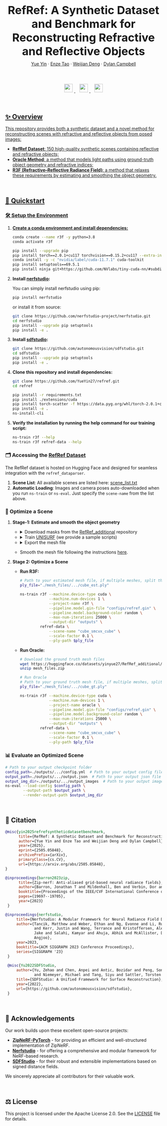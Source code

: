 <h1 align="center" style="font-size: 36px; margin-bottom: 10px;">RefRef: A Synthetic Dataset and Benchmark for Reconstructing Refractive and Reflective Objects</h1>

<div align="center" style="margin-bottom: 20px;">
  <a href="">Yue Yin</a> · 
  <a href="">Enze Tao</a> · 
  <a href="https://weijiandeng.xyz/">Weijian Deng</a> · 
  <a href="https://sites.google.com/view/djcampbell">Dylan Campbell</a>
</div>

<br>

<p align="center">
  <a href="https://arxiv.org/abs/2505.05848">
    <img src="https://img.shields.io/badge/Paper-arXiv-red?logo=arxiv&logoColor=white" style="height: 27px; margin: 5px;">
  </a>&nbsp;
  <a href="https://huggingface.co/datasets/yinyue27/RefRef">
    <img src="https://img.shields.io/badge/Dataset-HuggingFace-yellow?logo=huggingface&logoColor=white" style="height: 27px; margin: 5px;">
  </a>&nbsp;
  <a href="https://yueyin27.github.io/refref-page">
  <img src="https://img.shields.io/badge/Project-Website-blue?logo=google-chrome&logoColor=white" style="height: 27px; margin: 5px;">
</p>

<br>

## ✨ Overview
This repository provides both a synthetic dataset and a novel method for reconstructing scenes with refractive and reflective objects from posed images:

- **RefRef Dataset**: 150 high-quality synthetic scenes containing reflective and refractive objects;  
- **Oracle Method**: a method that models light paths using ground-truth object geometry and refractive indices;
- **R3F (Refractive–Reflective Radiance Field)**: a method that relaxes these requirements by estimating and smoothing the object geometry.  

<br>

## 🚀 Quickstart

### 🛠️ Setup the Environment

1. **Create a conda environment and install dependencies:**
   ```bash
   conda create --name r3f -y python=3.8
   conda activate r3f
   
   pip install --upgrade pip
   pip install torch==2.0.1+cu117 torchvision==0.15.2+cu117 --extra-index-url https://download.pytorch.org/whl/cu117
   conda install -y -c "nvidia/label/cuda-11.7.1" cuda-toolkit
   pip install setuptools==69.5.1
   pip install ninja git+https://github.com/NVlabs/tiny-cuda-nn/#subdirectory=bindings/torch
   ```
2. **Install [nerfstudio](https://github.com/nerfstudio-project/nerfstudio):**

      You can simply install nerfstudio using pip:
      ```bash
      pip install nerfstudio
      ```
      or install it from source:
      ```bash
      git clone https://github.com/nerfstudio-project/nerfstudio.git
      cd nerfstudio
      pip install --upgrade pip setuptools
      pip install -e .
      ```

3. **Install [sdfstudio](https://github.com/autonomousvision/sdfstudio):**
    ```bash
    git clone https://github.com/autonomousvision/sdfstudio.git
    cd sdfstudio
    pip install --upgrade pip setuptools
    pip install -e .
    ```

4. **Clone this repository and install dependencies:**
      ```bash
      git clone https://github.com/YueYin27/refref.git
      cd refref
   
      pip install -r requirements.txt
      pip install ./extensions/cuda
      pip install torch-scatter -f https://data.pyg.org/whl/torch-2.0.1+cu117.html
      pip install -e .
      ns-install-cli
      ```

5. **Verify the installation by running the help command for our training script:**
      ```bash
      ns-train r3f --help
      ns-train r3f refref-data --help
      ```

### 🗂️ Accessing the [RefRef Dataset](https://huggingface.co/datasets/yinyue27/RefRef)
  The RefRef dataset is hosted on Hugging Face and designed for seamless integration with the `refref_dataparser`.
1. **Scene List**: All available scenes are listed here: [scene_list.txt](https://huggingface.co/datasets/yinyue27/RefRef/blob/main/scene_list.txt)
2. **Automatic Loading**: Images and camera poses auto-downloaded when you run `ns-train` or `ns-eval`. Just specify the `scene-name` from the list above.


### 🔄 Optimize a Scene

1. **Stage-1: Estimate and smooth the object geometry**
   - <details>
     <summary>Download masks from the <a href="https://huggingface.co/datasets/yinyue27/RefRef_additional">RefRef_additional</a> repository</summary>
     e.g. download the cube masks:
     
     ```bash
     wget https://huggingface.co/datasets/yinyue27/RefRef_additional/tree/main/masks/single-convex/cube_mask - O ./masks/cube_mask
     ```
     </details>
   - <details>
     <summary>Train <a href="https://github.com/autonomousvision/unisurf">UNISURF</a> (we provide a sample scripts)</summary>

      ```bash
      data_dir=./data/.../cube  # Path to mask images
      ns-train unisurf --trainer.max-num-iterations 20000 \
                       --pipeline.model.sdf-field.inside-outside False \
                       --pipeline.model.near-plane 0.05 \
                       --pipeline.model.far-plane 6 \
                       --pipeline.model.far-plane-bg 20 \
                       --pipeline.model.sdf-field.bias 0.8 \
                       --pipeline.model.sdf-field.beta-init 0.5 \
                       --pipeline.model.sdf-field.use_diffuse_color True \
                       --pipeline.model.sdf-field.use-grid-feature True \
                       --pipeline.model.smooth-loss-multi 0.05 \
                       --pipeline.model.background-model none \
                       --pipeline.model.background-color black \
                       --pipeline.model.overwrite_near_far_plane True \
                       --optimizers.fields.optimizer.lr 0.0001 \
                       --vis wandb \
               blender-data \
                       --scale-factor 0.5 \
                       --data "$data_dir"
      ```
      </details>
   - <details>
     <summary>Export the mesh file</summary>
     
     ```bash
     config_path=./outputs/.../config.yml  # Path to your output config file
     output_path=./outputs/.../cube.ply  # Path to your output mesh
     ns-extract-mesh --load-config $config_path \
                     --output-path $output_path \
                     --bounding_box_min -2.1 -2.1 -2.1 \
                     --bounding_box_max 2.1 2.1 2.1 \
                     --is_occupancy True \
                     --resolution 700 \
                     --simplify_mesh True \
                     --torch_precision highest
      ```
     </details>

   - Smooth the mesh file following the instructions [here](https://arxiv.org/pdf/2505.05848).

2. **Stage 2: Optimize a Scene**
    - **Run R3F:**
      ```bash
      # Path to your estimated mesh file, if multiple meshes, split them with space
      ply_file="./mesh_files/.../cube_est.ply"
      
      ns-train r3f --machine.device-type cuda \
                   --machine.num-devices 1 \
                   --project-name r3f \
                   --pipeline.model.gin-file "configs/refref.gin" \
                   --pipeline.model.background-color random \
                   --max-num-iterations 25000 \
                   --output-dir "outputs" \
               refref-data \
                   --scene-name "cube_smcvx_cube" \
                   --scale-factor 0.1 \
                   --ply-path $ply_file
      ```
    - **Run Oracle:**
      ```bash
      # Download the ground truth mesh files
      wget https://huggingface.co/datasets/yinyue27/RefRef_additional/blob/main/mesh_files.zip -O ./masks.zip
      unzip mesh_files.zip
      
      # Run Oracle
      # Path to your ground truth mesh file, if multiple meshes, split them with space
      ply_file="./mesh_files/.../cube_gt.ply"
      
      ns-train r3f --machine.device-type cuda \
                   --machine.num-devices 1 \
                   --project-name oracle \
                   --pipeline.model.gin-file "configs/refref.gin" \
                   --pipeline.model.background-color random \
                   --max-num-iterations 25000 \
                   --output-dir "outputs" \
               refref-data \
                   --scene-name "cube_smcvx_cube" \
                   --scale-factor 0.1 \
                   --ply-path $ply_file
      ```

### 📊 Evaluate an Optimized Scene
   ```bash
   # Path to your output checkpoint folder
   config_path=./outputs/.../config.yml  # Path to your output config file
   output_path=./outputs/.../output.json  # Path to your output json file
   output_img_dir=./outputs/.../output_images  # Path to your output image folder
   ns-eval --load-config $config_path \
           --output-path $output_path \
           --render-output-path $output_img_dir
   ```

<br>

## 📑 Citation  
   ```bibtex
   @misc{yin2025refrefsyntheticdatasetbenchmark,
         title={RefRef: A Synthetic Dataset and Benchmark for Reconstructing Refractive and Reflective Objects}, 
         author={Yue Yin and Enze Tao and Weijian Deng and Dylan Campbell},
         year={2025},
         eprint={2505.05848},
         archivePrefix={arXiv},
         primaryClass={cs.CV},
         url={https://arxiv.org/abs/2505.05848}, 
   }
   
   @inproceedings{barron2023zip,
         title={Zip-nerf: Anti-aliased grid-based neural radiance fields},
         author={Barron, Jonathan T and Mildenhall, Ben and Verbin, Dor and Srinivasan, Pratul P and Hedman, Peter},
         booktitle={Proceedings of the IEEE/CVF International Conference on Computer Vision},
         pages={19697--19705},
         year={2023}
    }
   
   @inproceedings{nerfstudio,
        title={Nerfstudio: A Modular Framework for Neural Radiance Field Development},
        author={Tancik, Matthew and Weber, Ethan and Ng, Evonne and Li, Ruilong and Yi, Brent
                and Kerr, Justin and Wang, Terrance and Kristoffersen, Alexander and Austin,
                Jake and Salahi, Kamyar and Ahuja, Abhik and McAllister, David and Kanazawa,
                Angjoo},
        year=2023,
        booktitle={ACM SIGGRAPH 2023 Conference Proceedings},
        series={SIGGRAPH '23}
    }
    
    @misc{Yu2022SDFStudio,
        author={Yu, Zehao and Chen, Anpei and Antic, Bozidar and Peng, Songyou and Bhattacharyya, Apratim 
                and Niemeyer, Michael and Tang, Siyu and Sattler, Torsten and Geiger, Andreas},
        title={SDFStudio: A Unified Framework for Surface Reconstruction},
        year={2022},
        url={https://github.com/autonomousvision/sdfstudio},
    }
   ```

<br>

## 🙏 Acknowledgements
Our work builds upon these excellent open-source projects:

- [**ZipNeRF-PyTorch**](https://github.com/SuLvXiangXin/zipnerf-pytorch) -  for providing an efficient and well-structured implementation of ZipNeRF.
- [**Nerfstudio**](https://github.com/nerfstudio-project/nerfstudio) - for offering a comprehensive and modular framework for NeRF-based research.
- [**SDFStudio**](https://github.com/autonomousvision/sdfstudio) - for their robust and extensible implementations based on signed distance fields.

We sincerely appreciate all contributors for their valuable work.

<br>

## ⚖️ License
This project is licensed under the Apache License 2.0. See the [LICENSE](LICENSE) file for details.
